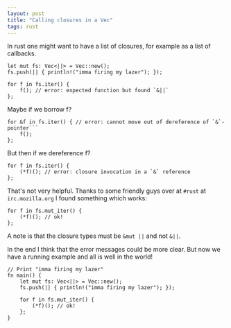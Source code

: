 ```yaml
---
layout: post
title: "Calling closures in a Vec"
tags: rust
---
```


In rust one might want to have a list of closures, for example as a list of callbacks.

``` {.rust}
let mut fs: Vec<||> = Vec::new();
fs.push(|| { println!("imma firing my lazer"); });

for f in fs.iter() {
    f(); // error: expected function but found `&||`
};
```

Maybe if we borrow f?

``` {.rust}
for &f in fs.iter() { // error: cannot move out of dereference of `&`-pointer```
    f();
};
```

But then if we dereference f?

``` {.rust}
for f in fs.iter() {
    (*f)(); // error: closure invocation in a `&` reference
};
```

That's not very helpful. Thanks to some friendly guys over at `#rust` at `irc.mozilla.org` I found something which works:

``` {.rust}
for f in fs.mut_iter() {
    (*f)(); // ok!
};
```

A note is that the closure types must be `&mut ||` and not `&||`.

In the end I think that the error messages could be more clear. But now we have a running example and all is well in the world!

``` {.rust}
// Print "imma firing my lazer"
fn main() {
    let mut fs: Vec<||> = Vec::new();
    fs.push(|| { println!("imma firing my lazer"); });

    for f in fs.mut_iter() {
        (*f)(); // ok!
    };
}
```
